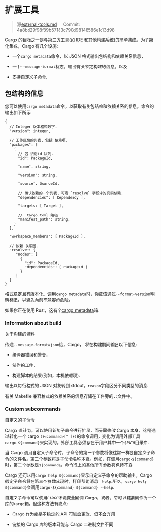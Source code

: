 # 扩展工具

> 源[external-tools.md](https://github.com/rust-lang/cargo/commits/master/src/doc/src/reference/external-tools.md) &emsp; Commit: 4a8bd29f98f89b57183c790d98148586e1c13d98

Cargo 的目标之一是与第三方工具(如 IDE 和其他构建系统)的简单集成。为了简化集成，Cargo 有几个设施:

- 一个`cargo metadata`命令，以 JSON 格式输出包结构和依赖关系信息，

- 一个`--message-format`标志，输出有关特定构建的信息，以及

- 支持自定义子命令.

## 包结构的信息

您可以使用`cargo metadata`命令，以获取有关包结构和依赖关系的信息。命令的输出如下所示:

```text
{
  // Integer 版本格式数字.
  "version": integer,

  // 工作区包的列表, 包括 依赖项.
  "packages": [
    {
      // 包 识别id 队列.
      "id": PackageId,

      "name": string,

      "version": string,

      "source": SourceId,

      // 确认依赖的一个列表, 可看 `resolve` 字段中的真实依赖.
      "dependencies": [ Dependency ],

      "targets: [ Target ],

      //  Cargo.toml 路径
      "manifest_path": string,
    }
  ],

  "workspace_members": [ PackageId ],

  // 依赖 关系图.
  "resolve": {
     "nodes": [
       {
         "id": PackageId,
         "dependencies": [ PackageId ]
       }
     ]
  }
}
```

格式稳定且有版本化。调用`cargo metadata`时，你应该通过`--format-version`明确标记，以避免向前不兼容的危险。

如果你正在使用 Rust，这有个[cargo_metadata]箱.

[cargo_metadata]: https://crates.io/crates/cargo_metadata

### Information about build

关于构建的资料

传递`--message-format=json`给，Cargo， 将在构建期间输出以下信息:

- 编译器错误和警告，

- 制作的工件，

- 构建脚本的结果(例如，本机依赖项).

输出以每行格式的 JSON 对象转到 stdout。`reason`字段区分不同类型的消息.

有关 Makefile 兼容格式的依赖关系的信息存储在工件旁的`.d`文件中。

### Custom subcommands

自定义的子命令

Cargo 设计为，可以使用新的子命令进行扩展，而无需修改 Cargo 本身。这是通过转化一个 cargo `(?<command>[^ ]+)`的命令调用，变化为调用外部工具`cargo-${command}`来实现的。外部工具必须存在于用户其中一个`$PATH`目录中.

当 Cargo 调用自定义子命令时，子命令的第一个参数将像往常一样是自定义子命令的文件名。第二个参数将是子命令名称本身。例如，在调用`cargo-${command}`时，第二个参数是`${command}`。命令行上的其他所有参数将保持不变.

Cargo 还可以用`cargo help ${command}`显示自定义子命令的帮助输出。Cargo 假定子命令将在第三个参数出现时，打印帮助消息`--help`.所以，`cargo help ${command}`会调用`cargo-${command} ${command} --help`.

自定义子命令可以使用`CARGO`环境变量回调 Cargo。或者，它可以链接到作为一个库的`cargo`箱，但这种方法有缺点:

- Cargo 作为库是不稳定的:API 可能会更改，但不会弃用

- 链接的 Cargo 库的版本可能与 Cargo 二进制文件不同
